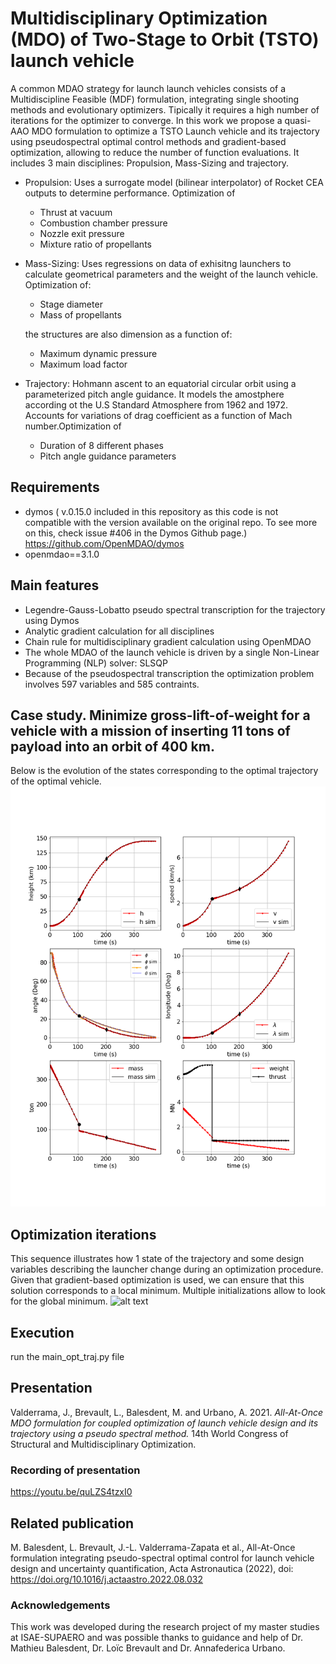 # Multidisciplinary Optimization (MDO) of Two-Stage to Orbit (TSTO) launch vehicle

A common MDAO strategy for launch launch vehicles consists of a Multidiscipline Feasible (MDF) formulation, integrating single shooting methods and evolutionary optimizers. Tipically it requires a high number of iterations for the optimizer to converge. In this work we propose a quasi-AAO MDO formulation to optimize a TSTO Launch vehicle and its trajectory using pseudospectral optimal control methods and gradient-based optimization, allowing to reduce the number of function evaluations.
It includes 3 main disciplines: Propulsion, Mass-Sizing and trajectory.

* Propulsion: Uses a surrogate model (bilinear interpolator) of Rocket CEA outputs to determine performance. Optimization of
	* Thrust at vacuum
	* Combustion chamber pressure
	* Nozzle exit pressure
	* Mixture ratio of propellants
* Mass-Sizing: Uses regressions on data of exhisitng launchers to calculate geometrical parameters and the weight of the launch vehicle. Optimization of:
	* Stage diameter
	* Mass of propellants
	
	the structures are also dimension as a function of:
	* Maximum dynamic pressure
	* Maximum load factor
* Trajectory: Hohmann ascent to an equatorial circular orbit using a parameterized pitch angle guidance. It models the amostphere according ot the U.S Standard Atmosphere from 1962 and 1972. Accounts for variations of drag coefficient as a function of Mach number.Optimization of
	* Duration of 8 different phases
	* Pitch angle guidance parameters

## Requirements
* dymos ( v.0.15.0 included in this repository as this code is not compatible with the version available on the original repo. To see more on this, check issue #406 in the Dymos Github page.) https://github.com/OpenMDAO/dymos
* openmdao==3.1.0

## Main features
* Legendre-Gauss-Lobatto pseudo spectral transcription for the trajectory using Dymos
* Analytic gradient calculation for all disciplines
* Chain rule for multidisciplinary gradient calculation using OpenMDAO
* The whole MDAO of the launch vehicle is driven by a single Non-Linear Programming (NLP) solver: SLSQP
* Because of the pseudospectral transcription the optimization problem involves 597 variables and 585 contraints.

## Case study. Minimize gross-lift-of-weight for a vehicle with a mission of inserting 11 tons of payload into an orbit of 400 km.
Below is the evolution of the states corresponding to the optimal trajectory of the optimal vehicle.
![alt text](https://github.com/JorgeValderrama/Launch-vehicle-MDO/blob/master/results/0_state_history.png)

## Optimization iterations
This sequence illustrates how 1 state of the trajectory and some design variables describing the launcher change during an optimization procedure.
Given that gradient-based optimization is used, we can ensure that this solution corresponds to a local minimum. Multiple initializations allow to look for the global minimum.
![alt text](https://github.com/JorgeValderrama/Launch-vehicle-MDO/blob/master/results/TSTO_opt.gif)

## Execution
run the main_opt_traj.py file

## Presentation
Valderrama, J., Brevault, L., Balesdent, M. and Urbano, A. 2021. *All-At-Once MDO formulation for coupled
optimization of launch vehicle design and its trajectory using a pseudo spectral method.* 14th World Congress of Structural and Multidisciplinary Optimization.

### Recording of presentation
https://youtu.be/quLZS4tzxI0

## Related publication
M. Balesdent, L. Brevault, J.-L. Valderrama-Zapata et al., All-At-Once formulation integrating pseudo-spectral optimal control for launch vehicle design and uncertainty quantification, Acta Astronautica (2022), doi: https://doi.org/10.1016/j.actaastro.2022.08.032


### Acknowledgements
This work was developed during the research project of my master studies at ISAE-SUPAERO and was possible thanks to guidance and help of Dr. Mathieu Balesdent, Dr. Loïc Brevault and Dr. Annafederica Urbano.
